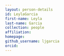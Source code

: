 ```yaml
---
layout: person-details
id: LeylaGarcia
first-name: Leyla
last-name: Garcia
collection: people
affiliation:
homepage:
github_username: ljgarcia
orcid:
---
```

